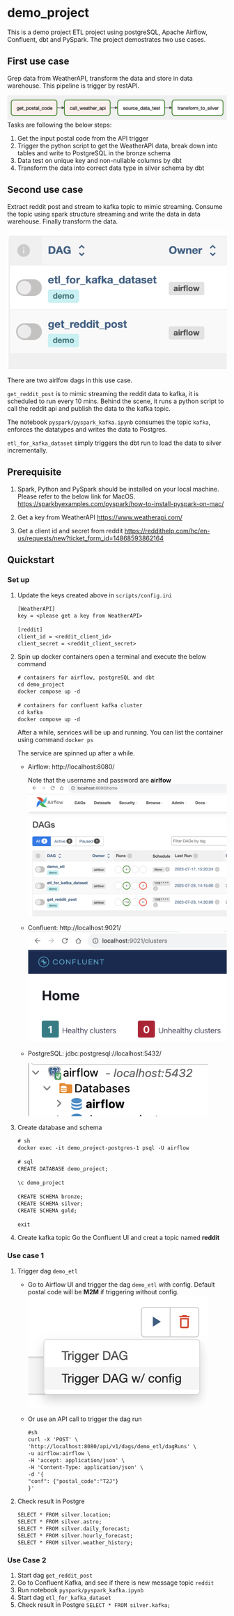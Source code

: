 # demo_project
This is a demo project ETL project using postgreSQL, Apache Airflow, Confluent, dbt and PySpark.
The project demostrates two use cases.


## First use case
Grep data from WeatherAPI, transform the data and store in data warehouse.
This pipeline is trigger by restAPI.

![use case 1](./docs/use_case_1.png)
Tasks are following the below steps:
1. Get the input postal code from the API trigger
1. Trigger the python script to get the WeatherAPI data, break down into tables and write to PostgreSQL in the bronze schema
1. Data test on unique key and non-nullable columns by dbt
1. Transform the data into correct data type in silver schema by dbt

## Second use case
Extract reddit post and stream to kafka topic to mimic streaming. Consume the topic using spark structure streaming and write the data in data warehouse. Finally transform the data.

![use case 2](./docs/use_case_2.png)

There are two airlfow dags in this use case.

`get_reddit_post` is to mimic streaming the reddit data to kafka, it is scheduled to run every 10 mins. Behind the scene, it runs a python script to call the reddit api and publish the data to the kafka topic.

The notebook `pyspark/pyspark_kafka.ipynb` consumes the topic `kafka`, enforces the datatypes and writes the data to Postgres.

`etl_for_kafka_dataset` simply triggers the dbt run to load the data to silver incrementally.


## Prerequisite
1. Spark, Python and PySpark should be installed on your local machine. Please refer to the below link for MacOS.
https://sparkbyexamples.com/pyspark/how-to-install-pyspark-on-mac/

1. Get a key from WeatherAPI https://www.weatherapi.com/
1. Get a client id and secret from reddit https://reddithelp.com/hc/en-us/requests/new?ticket_form_id=14868593862164


## Quickstart

### Set up
1. Update the keys created above in `scripts/config.ini`
   ```
   [WeatherAPI]
   key = <please get a key from WeatherAPI>

   [reddit]
   client_id = <reddit_client_id>
   client_secret = <reddit_client_secret>
   ```

1. Spin up docker containers
   open a terminal and execute the below command
   ```
   # containers for airflow, postgreSQL and dbt
   cd demo_project
   docker compose up -d

   # containers for confluent kafka cluster
   cd kafka
   docker compose up -d
   ```
   After a while, services will be up and running.
   You can list the container using command `docker ps`

   The service are spinned up after a while.

   - Airflow:    http://localhost:8080/

      Note that the username and password are **airlfow**
      ![Airflow UI](./docs/airflow_ui.png)

   - Confluent:  http://localhost:9021/
      ![Confluent UI](./docs/confluent_ui.png)

   - PostgreSQL: jdbc:postgresql://localhost:5432/

      ![PostgreSQL](./docs/postgres.png)


1. Create database and schema
   ```
   # sh
   docker exec -it demo_project-postgres-1 psql -U airflow

   # sql
   CREATE DATABASE demo_project;

   \c demo_project

   CREATE SCHEMA bronze;
   CREATE SCHEMA silver;
   CREATE SCHEMA gold;

   exit
   ```

1. Create kafka topic
   Go the Confluent UI and creat a topic named **reddit**

### Use case 1
1. Trigger dag `demo_etl`
   - Go to Airflow UI and trigger the dag `demo_etl` with config. Default postal code will be **M2M** if triggering without config.
      ![use_case1_trigger](./docs/use_case1_trigger.png)
   
   - Or use an API call to trigger the dag run
      ```
      #sh
      curl -X 'POST' \
      'http://localhost:8080/api/v1/dags/demo_etl/dagRuns' \
      -u airflow:airflow \
      -H 'accept: application/json' \
      -H 'Content-Type: application/json' \
      -d '{
      "conf": {"postal_code":"T2J"}
      }'
      ```

1. Check result in Postgre
   ```
   SELECT * FROM silver.location;
   SELECT * FROM silver.astro;
   SELECT * FROM silver.daily_forecast;
   SELECT * FROM silver.hourly_forecast;
   SELECT * FROM silver.weather_history;
   ```

### Use Case 2
1. Start dag `get_reddit_post`
1. Go to Confluent Kafka, and see if there is new message topic `reddit`
1. Run notebook `pyspark/pyspark_kafka.ipynb`
1. Start dag `etl_for_kafka_dataset`
1. Check result in Postgre
   `SELECT * FROM silver.kafka;`